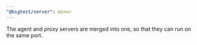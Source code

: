 ```yaml
---
"@bigtest/server": minor
---
```

The agent and proxy servers are merged into one, so that they can run on the same port.
